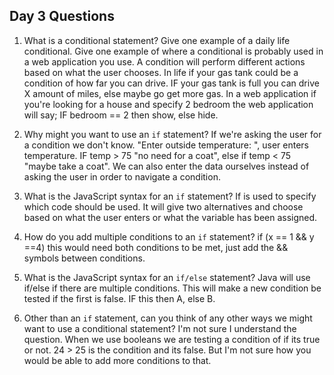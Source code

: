 ## Day 3 Questions

1. What is a conditional statement? Give one example of a daily life conditional. Give one example of where a conditional is probably used in a web application you use.
A condition will perform different actions based on what the user chooses. In life if your gas tank could be a condition of how far you can drive. IF your gas tank is full you can drive X amount of miles, else maybe go get more gas. In a web application if you're looking for a house and specify 2 bedroom the web application will say; IF bedroom == 2 then show, else hide.

2. Why might you want to use an `if` statement?
If we're asking the user for a condition we don't know. "Enter outside temperature: ", user enters temperature. IF temp > 75 "no need for a coat", else if temp < 75 "maybe take a coat".
We can also enter the data ourselves instead of asking the user in order to navigate a condition.

3. What is the JavaScript syntax for an `if` statement?
If is used to specify which code should be used. It will give two alternatives and choose based on what the user enters or what the variable has been assigned.

4. How do you add multiple conditions to an `if` statement?
if (x == 1 && y ==4) this would need both conditions to be met, just add the && symbols between conditions.

5. What is the JavaScript syntax for an `if/else` statement?
Java will use if/else if there are multiple conditions. This will make a new condition be tested if the first is false.  IF this then A, else B.

6. Other than an `if` statement, can you think of any other ways we might want to use a conditional statement?
I'm not sure I understand the question.
When we use booleans we are testing a condition of if its true or not. 24 > 25 is the condition and its false. But I'm not sure how you would be able to add more conditions to that. 

